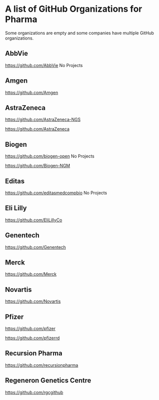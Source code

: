 # A list of GitHub Organizations for Pharma
Some organizations are empty and some companies have multiple GitHub organizations.

## AbbVie
https://github.com/AbbVie No Projects

## Amgen
https://github.com/Amgen

## AstraZeneca
https://github.com/AstraZeneca-NGS

https://github.com/AstraZeneca

## Biogen
https://github.com/biogen-open No Projects

https://github.com/Biogen-NGM

## Editas
https://github.com/editasmedcompbio No Projects

## Eli Lilly
https://github.com/EliLillyCo

## Genentech
https://github.com/Genentech

## Merck
https://github.com/Merck

## Novartis

https://github.com/Novartis

## Pfizer
https://github.com/pfizer

https://github.com/pfizerrd

## Recursion Pharma
https://github.com/recursionpharma

## Regeneron Genetics Centre
https://github.com/rgcgithub
